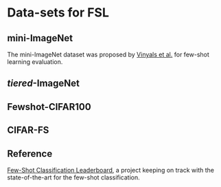 # Data-sets for FSL

## mini-ImageNet

The mini-ImageNet dataset was proposed by [Vinyals et al.](http://papers.nips.cc/paper/6385-matching-networks-for-one-shot-learning.pdf) for few-shot learning evaluation. 



##  *tiered*-ImageNet

## Fewshot-CIFAR100

## CIFAR-FS

## Reference

[Few-Shot Classification Leaderboard](https://fewshot.org/miniimagenet.html), a project keeping on track with the state-of-the-art for the few-shot classification.